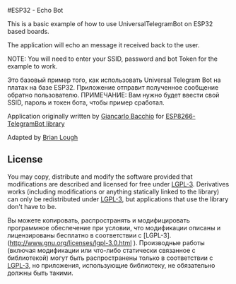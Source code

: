 #ESP32 - Echo Bot

This is a basic example of how to use UniversalTelegramBot on ESP32 based boards.

The application will echo an message it received back to the user.

NOTE: You will need to enter your SSID, password and bot Token for the example to work.

Это базовый пример того, как использовать Universal Telegram Bot на платах на базе ESP32. Приложение отправит полученное сообщение обратно пользователю. ПРИМЕЧАНИЕ: Вам нужно будет ввести свой SSID, пароль и токен бота, чтобы пример сработал.

Application originally written by [Giancarlo Bacchio](giancarlo.bacchio@gmail.com) for [ESP8266-TelegramBot library](https://github.com/Gianbacchio/ESP8266-TelegramBot)

Adapted by [Brian Lough](https://github.com/witnessmenow)

## License

You may copy, distribute and modify the software provided that modifications are described and licensed for free under [LGPL-3](http://www.gnu.org/licenses/lgpl-3.0.html). Derivatives works (including modifications or anything statically linked to the library) can only be redistributed under [LGPL-3](http://www.gnu.org/licenses/lgpl-3.0.html), but applications that use the library don't have to be.

Вы можете копировать, распространять и модифицировать программное обеспечение при условии, что модификации описаны и лицензированы бесплатно в соответствии с [LGPL-3].(http://www.gnu.org/licenses/lgpl-3.0.html ). Производные работы (включая модификации или что-либо статически связанное с библиотекой) могут быть распространены только в соответствии с [LGPL-3](http://www.gnu.org/licenses/lgpl-3.0.html ), но приложения, использующие библиотеку, не обязательно должны быть такими.
